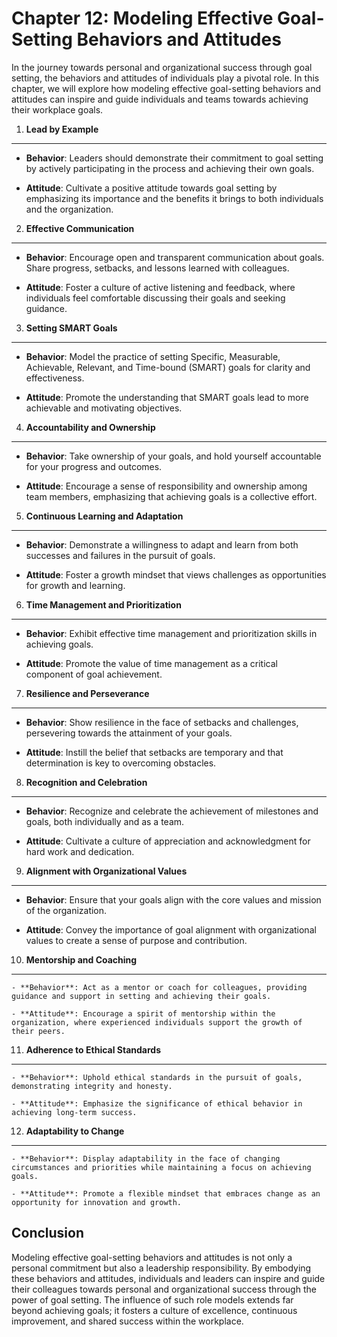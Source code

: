 Chapter 12: Modeling Effective Goal-Setting Behaviors and Attitudes
===================================================================

In the journey towards personal and organizational success through goal setting, the behaviors and attitudes of individuals play a pivotal role. In this chapter, we will explore how modeling effective goal-setting behaviors and attitudes can inspire and guide individuals and teams towards achieving their workplace goals.

1. **Lead by Example**
----------------------

* **Behavior**: Leaders should demonstrate their commitment to goal setting by actively participating in the process and achieving their own goals.

* **Attitude**: Cultivate a positive attitude towards goal setting by emphasizing its importance and the benefits it brings to both individuals and the organization.

2. **Effective Communication**
------------------------------

* **Behavior**: Encourage open and transparent communication about goals. Share progress, setbacks, and lessons learned with colleagues.

* **Attitude**: Foster a culture of active listening and feedback, where individuals feel comfortable discussing their goals and seeking guidance.

3. **Setting SMART Goals**
--------------------------

* **Behavior**: Model the practice of setting Specific, Measurable, Achievable, Relevant, and Time-bound (SMART) goals for clarity and effectiveness.

* **Attitude**: Promote the understanding that SMART goals lead to more achievable and motivating objectives.

4. **Accountability and Ownership**
-----------------------------------

* **Behavior**: Take ownership of your goals, and hold yourself accountable for your progress and outcomes.

* **Attitude**: Encourage a sense of responsibility and ownership among team members, emphasizing that achieving goals is a collective effort.

5. **Continuous Learning and Adaptation**
-----------------------------------------

* **Behavior**: Demonstrate a willingness to adapt and learn from both successes and failures in the pursuit of goals.

* **Attitude**: Foster a growth mindset that views challenges as opportunities for growth and learning.

6. **Time Management and Prioritization**
-----------------------------------------

* **Behavior**: Exhibit effective time management and prioritization skills in achieving goals.

* **Attitude**: Promote the value of time management as a critical component of goal achievement.

7. **Resilience and Perseverance**
----------------------------------

* **Behavior**: Show resilience in the face of setbacks and challenges, persevering towards the attainment of your goals.

* **Attitude**: Instill the belief that setbacks are temporary and that determination is key to overcoming obstacles.

8. **Recognition and Celebration**
----------------------------------

* **Behavior**: Recognize and celebrate the achievement of milestones and goals, both individually and as a team.

* **Attitude**: Cultivate a culture of appreciation and acknowledgment for hard work and dedication.

9. **Alignment with Organizational Values**
-------------------------------------------

* **Behavior**: Ensure that your goals align with the core values and mission of the organization.

* **Attitude**: Convey the importance of goal alignment with organizational values to create a sense of purpose and contribution.

10. **Mentorship and Coaching**
-------------------------------

    - **Behavior**: Act as a mentor or coach for colleagues, providing guidance and support in setting and achieving their goals.

    - **Attitude**: Encourage a spirit of mentorship within the organization, where experienced individuals support the growth of their peers.

11. **Adherence to Ethical Standards**
--------------------------------------

    - **Behavior**: Uphold ethical standards in the pursuit of goals, demonstrating integrity and honesty.

    - **Attitude**: Emphasize the significance of ethical behavior in achieving long-term success.

12. **Adaptability to Change**
------------------------------

    - **Behavior**: Display adaptability in the face of changing circumstances and priorities while maintaining a focus on achieving goals.

    - **Attitude**: Promote a flexible mindset that embraces change as an opportunity for innovation and growth.

Conclusion
----------

Modeling effective goal-setting behaviors and attitudes is not only a personal commitment but also a leadership responsibility. By embodying these behaviors and attitudes, individuals and leaders can inspire and guide their colleagues towards personal and organizational success through the power of goal setting. The influence of such role models extends far beyond achieving goals; it fosters a culture of excellence, continuous improvement, and shared success within the workplace.
